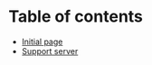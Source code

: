 # Table of contents

* [Initial page](README.md)
* [Support server](https://discord.gg/J8RNPvsKPc)

